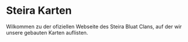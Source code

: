# Steira Karten
Wilkommen zu der ofiziellen Webseite des Steira Bluat Clans, auf der wir unsere gebauten Karten auflisten.
